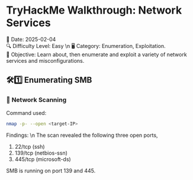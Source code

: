 # TryHackMe Walkthrough: Network Services
📅 Date: 2025-02-04  
🔍 Difficulty Level: Easy \n
🖥️ Category: Enumeration, Exploitation.  
🎯 Objective: Learn about, then enumerate and exploit a variety of network services and misconfigurations.

## 🛠1️⃣ **Enumerating SMB**
### 🔎 **Network Scanning**
Command used:
```bash
nmap -p- --open <target-IP>
```
Findings: \n
The scan revealed the following three open ports,
1. 22/tcp (ssh)
2. 139/tcp (netbios-ssn)
3. 445/tcp (microsoft-ds)

SMB is running on port 139 and 445.

